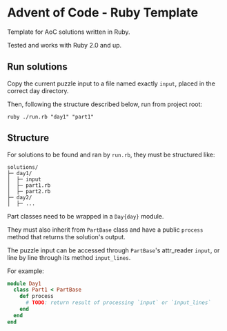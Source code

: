 # Advent of Code - Ruby Template
Template for AoC solutions written in Ruby.

Tested and works with Ruby 2.0 and up.

## Run solutions

Copy the current puzzle input to a file named exactly `input`, placed in the correct day directory.

Then, following the structure described below, run from project root:

`ruby ./run.rb "day1" "part1"`

## Structure
For solutions to be found and ran by `run.rb`, they must be structured like:
```
solutions/
├─ day1/
│  ├─ input
│  ├─ part1.rb
│  ├─ part2.rb
├─ day2/
│  ├─ ...
```

Part classes need to be wrapped in a `Day{day}` module.

They must also inherit from `PartBase` class and have a public `process` method that returns the solution's output.

The puzzle input can be accessed through `PartBase`'s attr_reader `input`, or line by line through its method
`input_lines`.

For example:
```ruby
module Day1
  class Part1 < PartBase
    def process
      # TODO: return result of processing `input` or `input_lines`
    end
  end
end
```
